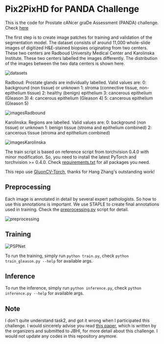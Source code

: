 # Pix2PixHD for PANDA Challenge
This is the code for Prostate cANcer graDe Assessment (PANDA) challenge. Check [here](https://www.kaggle.com/c/prostate-cancer-grade-assessment)

The first step is to create image patches for training and validation of the segmentation model. The dataset consists of around 11,000 whole-slide images of digitized H&E-stained biopsies originating from two centers. These two centers are Radboud University Medical Center and Karolinska Institute. These two centers labelled the images differently. The distribution of the images between the two data centers is shown here.

![datasets](https://github.com/salarDigiPATH/SalarYakamoz/blob/master/images/dataset_numbers.png)

Radboud: Prostate glands are individually labelled. Valid values are:
0: background (non tissue) or unknown
1: stroma (connective tissue, non-epithelium tissue)
2: healthy (benign) epithelium
3: cancerous epithelium (Gleason 3)
4: cancerous epithelium (Gleason 4)
5: cancerous epithelium (Gleason 5)

![imagesRadbound](https://github.com/salarDigiPATH/SalarYakamoz/blob/master/images/radbound_example.png)

Karolinska: Regions are labelled. Valid values are:
0: background (non tissue) or unknown
1: benign tissue (stroma and epithelium combined)
2: cancerous tissue (stroma and epithelium combined)

![imagesKarolinska](https://github.com/salarDigiPATH/SalarYakamoz/blob/master/images/kar_example.png)

The train script is based on reference script from torchvision 0.4.0 with minor modification. So, you need to install the latest PyTorch and torchvision >= 0.4.0. Check [requirements.txt](requirements.txt) for all packages you need.

This repo use [GluonCV-Torch](https://github.com/zhanghang1989/gluoncv-torch), thanks for Hang Zhang's outstanding work!

## Preprocessing
Each image is annotated in detail by several expert pathologists. So how to use this annotations is important. We use STAPLE to create final annotations used in training. Check the [preprocessing.py](preprocessing.py) script for detail.

![preprocessing](./images/preprocessing.png)

## Training

![PSPNet](./images/PSPNet.png)

To run the training, simply run `python train.py`, check `python train_gleason.py --help` for available args.

## Inference
To run the inference, simply run `python inference.py`, check `python inference.py --help` for available args.

## Note
I don't quite understand task2, and got it wrong when I participated this challenge. I would sincerely advise you read [this paper](https://ieeexplore.ieee.org/abstract/document/8853320/), which is written by the organizers and submitted to JBHI, for more detail about this challenge. I would not update any codes in this repository anymore. 
